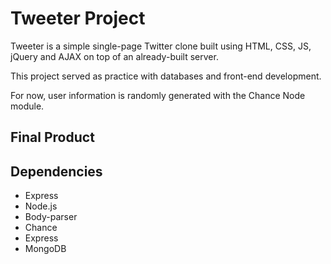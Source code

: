 # Tweeter Project

Tweeter is a simple single-page Twitter clone built using HTML, CSS, JS, jQuery and AJAX on top of an already-built server.

This project served as practice with databases and front-end development.

For now, user information is randomly generated with the Chance Node module.

## Final Product



## Dependencies

- Express
- Node.js
- Body-parser
- Chance
- Express
- MongoDB
